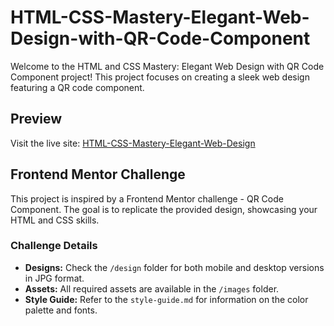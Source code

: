 # HTML-CSS-Mastery-Elegant-Web-Design-with-QR-Code-Component

Welcome to the HTML and CSS Mastery: Elegant Web Design with QR Code Component project! This project focuses on creating a sleek web design featuring a QR code component.

## Preview

Visit the live site: [HTML-CSS-Mastery-Elegant-Web-Design](https://655a854234e076057d2c6b28--fastidious-beijinho-eb4322.netlify.app/)

## Frontend Mentor Challenge

This project is inspired by a Frontend Mentor challenge - QR Code Component. The goal is to replicate the provided design, showcasing your HTML and CSS skills.

### Challenge Details

- **Designs:** Check the `/design` folder for both mobile and desktop versions in JPG format.
- **Assets:** All required assets are available in the `/images` folder.
- **Style Guide:** Refer to the `style-guide.md` for information on the color palette and fonts.

